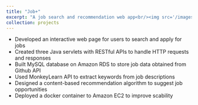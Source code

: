 ```yaml
---
title: "Job+"
excerpt: "A job search and recommendation web app<br/><img src='/images/jobplus.png'>"
collection: projects
---
```


* Developed an interactive web page for users to search and apply for jobs
* Created three Java servlets with RESTful APIs to handle HTTP requests and responses
* Built MySQL database on Amazon RDS to store job data obtained from Github API
* Used MonkeyLearn API to extract keywords from job descriptions
* Designed a content-based recommendation algorithm to suggest job opportunities
* Deployed a docker container to Amazon EC2 to improve scability
